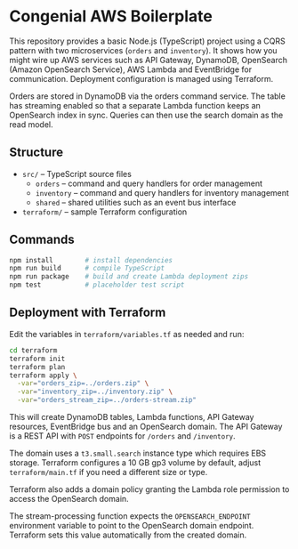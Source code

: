 # Congenial AWS Boilerplate

This repository provides a basic Node.js (TypeScript) project using a CQRS
pattern with two microservices (`orders` and `inventory`). It shows how you
might wire up AWS services such as API Gateway, DynamoDB, OpenSearch
(Amazon OpenSearch Service), AWS Lambda and EventBridge for communication.
Deployment configuration is managed using Terraform.

Orders are stored in DynamoDB via the orders command service. The table has
streaming enabled so that a separate Lambda function keeps an OpenSearch index
in sync. Queries can then use the search domain as the read model.

## Structure

- `src/` – TypeScript source files
  - `orders` – command and query handlers for order management
  - `inventory` – command and query handlers for inventory management
  - `shared` – shared utilities such as an event bus interface
- `terraform/` – sample Terraform configuration

## Commands

```bash
npm install        # install dependencies
npm run build      # compile TypeScript
npm run package    # build and create Lambda deployment zips
npm test           # placeholder test script
```

## Deployment with Terraform

Edit the variables in `terraform/variables.tf` as needed and run:

```bash
cd terraform
terraform init
terraform plan
terraform apply \
  -var="orders_zip=../orders.zip" \
  -var="inventory_zip=../inventory.zip" \
  -var="orders_stream_zip=../orders-stream.zip"
```

This will create DynamoDB tables, Lambda functions, API Gateway resources,
EventBridge bus and an OpenSearch domain. The API Gateway is a REST API with
`POST` endpoints for `/orders` and `/inventory`.

The domain uses a `t3.small.search` instance type which requires EBS storage.
Terraform configures a 10 GB gp3 volume by default, adjust `terraform/main.tf`
if you need a different size or type.

Terraform also adds a domain policy granting the Lambda role permission to
access the OpenSearch domain.

The stream-processing function expects the `OPENSEARCH_ENDPOINT` environment
variable to point to the OpenSearch domain endpoint. Terraform sets this value
automatically from the created domain.
